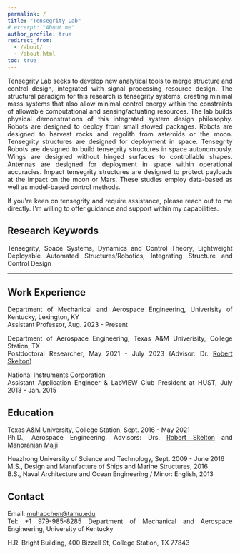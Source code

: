 ```yaml
---
permalink: /
title: "Tensegrity Lab"
# excerpt: "About me"
author_profile: true
redirect_from:
  - /about/
  - /about.html
toc: true
---
```


<div style="text-align: justify;" markdown="1">

<!-- ## Tensegrity Lab -->
Tensegrity Lab seeks to develop new analytical tools to merge structure and control design, integrated with signal processing resource design. The structural paradigm for this research is tensegrity systems, creating minimal mass systems that also allow minimal control energy within the constraints of allowable computational and sensing/actuating resources. The lab builds physical demonstrations of this integrated system design philosophy. Robots are designed to deploy from small stowed packages. Robots are designed to harvest rocks and regolith from asteroids or the moon. Tensegrity structures are designed for deployment in space. Tensegrity Robots are designed to build tensegrity structures in space autonomously. Wings are designed without hinged surfaces to controllable shapes. Antennas are designed for deployment in space within operational accuracies. Impact tensegrity structures are designed to protect payloads at the impact on the moon or Mars. These studies employ data-based as well as model-based control methods.    

If you're keen on tensegrity and require assistance, please reach out to me directly. I'm willing to offer guidance and support within my capabilities.

<!--<div style="text-align: justify">  </div> -->
<!-- Muhao Chen, Ph.D., is currently a postdoctoral researcher at the Department of Aerospace Engineering, Texas A&M University, College Station. I am affiliated with the [Tensegrity Lab](https://bobskelton.github.io/) and [Land Air & Space Robotics (LASR) Laboratory](https://lasr.tamu.edu/) at Texas A&M University, College Station, TX.  -->
<!-- Muhao Chen, Ph.D., is currently an assistant professor at the Department of Mechanical and Aerospace Engineering, University of Kentucky, Lexington, KY. His research can be found on the [Research](https://muhao-chen.github.io/research/) page.  -->

## Research Keywords
Tensegrity, Space Systems, Dynamics and Control Theory, Lightweight Deployable Automated Structures/Robotics, Integrating Structure and Control Design

<!--His work mainly involves:</div>
* Integrating Structure and Control Design for Modeling and Control of Complex Systems
* Deployable Automated Systems 
* Lightweight Infrastructures for Long-term Earth/Planetary Explorations 
-->
<!--for Deep Space Explorations and Air, Land, and Underwater Applications-->

<!--Integrating Structure & Control Design, Robotics, Tensegrity, System Design, Space Habitat Design, Moon & Mar Mining, Dynamical Systems Theory, Model-Based and Data-based Control, Signal Processing, Fluid-based Structures.-->
---

## Work Experience
Department of Mechanical and Aerospace Engineering, Univerisity of Kentucky, Lexington, KY    
Assistant Professor, Aug. 2023 - Present

Department of Aerospace Engineering, Texas A&M Univerisity, College Station, TX    
Postdoctoral Researcher, May 2021 - July 2023 (Advisor: Dr. [Robert Skelton](https://bobskelton.github.io/))

National Instruments Corporation   
Assistant Application Engineer & LabVIEW Club President at HUST, July 2013 - Jan. 2015 

## Education 
Texas A&M University, College Station, Sept. 2016 - May 2021    
Ph.D., Aerospace Engineering. Advisors: Drs. [Robert Skelton](https://bobskelton.github.io/) and [Manoranjan Majji](https://engineering.tamu.edu/aerospace/profiles/majji-manoranjan.html)           

Huazhong University of Science and Technology, Sept. 2009 - June 2016    
M.S., Design and Manufacture of Ships and Marine Structures, 2016      
B.S., Naval Architecture and Ocean Engineering / Minor: English, 2013

<!--
## Research Interest
* Integrating Structure & Control Design    
* Robotics and lightweight automated system
* Tensegrity and Origami Systems
* Dynamics and Control Theory    
* Space Systems and Infrastructures
-->

## Contact
Email: muhaochen@tamu.edu    
Tel: +1 979-985-8285
Department of Mechanical and Aerospace Engineering, University of Kentucky
<!-- ](https://engineering.tamu.edu/aerospace/about/facts.html), [TAMU](https://www.tamu.edu/)       -->
H.R. Bright Building, 400 Bizzell St, College Station, TX 77843

